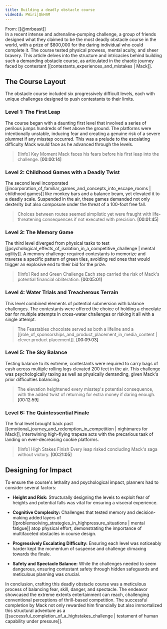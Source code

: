 ```yaml
---
title: Building a deadly obstacle course
videoId: PWirijQkH4M
---
```


From: [[@mrbeast]] <br/> 
In a recent intense and adrenaline-pumping challenge, a group of friends designed what they claimed to be the most deadly obstacle course in the world, with a prize of $800,000 for the daring individual who could complete it. The course tested physical prowess, mental acuity, and sheer bravery. This article delves into the structure and intricacies behind building such a demanding obstacle course, as articulated in the chaotic journey faced by contestant [[contestants_experiences_and_mistakes | Mack]].

## The Course Layout

The obstacle course included six progressively difficult levels, each with unique challenges designed to push contestants to their limits.

### Level 1: The First Leap

The course began with a daunting first level that involved a series of perilous jumps hundreds of feet above the ground. The platforms were intentionally unstable, inducing fear and creating a genuine risk of a severe plummet if any misstep occurred. This was a prelude to the escalating difficulty Mack would face as he advanced through the levels.

> [!info] Key Moment
> Mack faces his fears before his first leap into the challenge. <a class="yt-timestamp" data-t="00:00:14">[00:00:14]</a>

### Level 2: Childhood Games with a Deadly Twist

The second level incorporated [[incorporation_of_familiar_games_and_concepts_into_escape_rooms | childhood games]] like monkey bars and a balance beam, yet elevated it to a deadly scale. Suspended in the air, these games demanded not only dexterity but also composure under the threat of a 100-foot free fall.

> Choices between routes seemed simplistic yet were fraught with life-threatening consequences if not executed with precision. <a class="yt-timestamp" data-t="00:01:45">[00:01:45]</a>

### Level 3: The Memory Game

The third level diverged from physical tasks to test [[psychological_effects_of_isolation_in_a_competitive_challenge | mental agility]]. A memory challenge required contestants to memorize and traverse a specific pattern of green tiles, avoiding red ones that would trigger an explosive end to their bid for the prize.

> [!info] Red and Green Challenge
> Each step carried the risk of Mack's potential financial obliteration. <a class="yt-timestamp" data-t="00:05:01">[00:05:01]</a>

### Level 4: Water Trials and Treacherous Terrain

This level combined elements of potential submersion with balance challenges. The contestants were offered the choice of holding a chocolate bar for multiple attempts in cross-water challenges or risking it all with a single attempt.

> The Feastables chocolate served as both a lifeline and a [[role_of_sponsorships_and_product_placement_in_media_content | clever product placement]]. <a class="yt-timestamp" data-t="00:09:03">[00:09:03]</a>

### Level 5: The Sky Balance

Testing balance to its extreme, contestants were required to carry bags of cash across multiple rolling logs elevated 200 feet in the air. This challenge was psychologically taxing as well as physically demanding, given Mack's prior difficulties balancing.

> The elevation heightened every misstep's potential consequence, with the added twist of returning for extra money if daring enough. <a class="yt-timestamp" data-t="00:12:59">[00:12:59]</a>

### Level 6: The Quintessential Finale

The final level brought back past [[emotional_journey_and_redemption_in_competition | nightmares for Mack]], intertwining high-flying trapeze acts with the precarious task of landing on ever-decreasing cookie platforms. 

> [!info] High Stakes Finish
> Every leap risked concluding Mack's saga without victory. <a class="yt-timestamp" data-t="00:21:05">[00:21:05]</a>

## Designing for Impact

To ensure the course's lethality and psychological impact, planners had to consider several factors:

- **Height and Risk:** Structurally designing the levels to exploit fear of heights and potential falls was vital for ensuring a visceral experience. 

- **Cognitive Complexity:** Challenges that tested memory and decision-making added layers of [[problemsolving_strategies_in_highpressure_situations | mental fatigue]] atop physical effort, demonstrating the importance of multifaceted obstacles in course design.

- **Progressively Escalating Difficulty:** Ensuring each level was noticeably harder kept the momentum of suspense and challenge climaxing towards the finale.

- **Safety and Spectacle Balance:** While the challenges needed to seem dangerous, ensuring contestant safety through hidden safeguards and meticulous planning was crucial.

In conclusion, crafting this deadly obstacle course was a meticulous process of balancing fear, skill, danger, and spectacle. The endeavor showcased the extreme extents entertainment can reach, challenging conventional perceptions of thrill-based competition. The successful completion by Mack not only rewarded him financially but also immortalized this structural adventure as a [[successful_completion_of_a_highstakes_challenge | testament of human capability under pressure]].